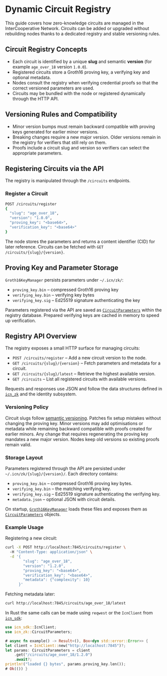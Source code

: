 # Dynamic Circuit Registry

This guide covers how zero-knowledge circuits are managed in the InterCooperative Network. Circuits can be added or upgraded without rebuilding nodes thanks to a dedicated registry and stable versioning rules.

## Circuit Registry Concepts

- Each circuit is identified by a unique **slug** and semantic **version** (for example `age_over_18` version `1.0.0`).
- Registered circuits store a Groth16 proving key, a verifying key and optional metadata.
- Nodes consult the registry when verifying credential proofs so that the correct versioned parameters are used.
- Circuits may be bundled with the node or registered dynamically through the HTTP API.

## Versioning Rules and Compatibility

- Minor version bumps must remain backward compatible with proving keys generated for earlier minor versions.
- Breaking changes require a new major version. Older versions remain in the registry for verifiers that still rely on them.
- Proofs include a circuit slug and version so verifiers can select the appropriate parameters.

## Registering Circuits via the API

The registry is manipulated through the `/circuits` endpoints.

### Register a Circuit

```bash
POST /circuits/register
{
  "slug": "age_over_18",
  "version": "1.0.0",
  "proving_key": "<base64>",
  "verification_key": "<base64>"
}
```

The node stores the parameters and returns a content identifier (CID) for later reference. Circuits can be fetched with `GET /circuits/{slug}/{version}`.

## Proving Key and Parameter Storage

`Groth16KeyManager` persists parameters under `~/.icn/zk/`:

- `proving_key.bin` – compressed Groth16 proving key
- `verifying_key.bin` – verifying key bytes
- `verifying_key.sig` – Ed25519 signature authenticating the key

Parameters registered via the API are saved as [`CircuitParameters`](../crates/icn-zk/src/params.rs) within the registry database. Prepared verifying keys are cached in memory to speed up verification.

## Registry API Overview

The registry exposes a small HTTP surface for managing circuits:

- `POST /circuits/register` – Add a new circuit version to the node.
- `GET /circuits/{slug}/{version}` – Fetch parameters and metadata for a circuit.
- `GET /circuits/{slug}/latest` – Retrieve the highest available version.
- `GET /circuits` – List all registered circuits with available versions.

Requests and responses use JSON and follow the data structures defined in
[`icn_zk`](../crates/icn-zk/src/lib.rs) and the identity subsystem.

### Versioning Policy

Circuit slugs follow [semantic versioning](https://semver.org/). Patches fix
setup mistakes without changing the proving key. Minor versions may add
optimisations or metadata while remaining backward compatible with proofs
created for earlier minors. Any change that requires regenerating the proving
key mandates a new major version. Nodes keep old versions so existing proofs
remain valid.

### Storage Layout

Parameters registered through the API are persisted under
`~/.icn/zk/{slug}/{version}/`. Each directory contains:

- `proving_key.bin` – compressed Groth16 proving key bytes.
- `verifying_key.bin` – the matching verifying key.
- `verifying_key.sig` – Ed25519 signature authenticating the verifying key.
- `metadata.json` – optional JSON with circuit details.

On startup, [`Groth16KeyManager`](../crates/icn-identity/src/zk/key_manager.rs)
loads these files and exposes them as
[`CircuitParameters`](../crates/icn-zk/src/params.rs) objects.

### Example Usage

Registering a new circuit:

```bash
curl -X POST http://localhost:7845/circuits/register \ 
  -H "Content-Type: application/json" \
  -d '{
        "slug": "age_over_18",
        "version": "1.2.0",
        "proving_key": "<base64>",
        "verification_key": "<base64>",
        "metadata": {"complexity": 10}
      }'
```

Fetching metadata later:

```bash
curl http://localhost:7845/circuits/age_over_18/latest
```

In Rust the same calls can be made using `reqwest` or the
`IcnClient` from [`icn_sdk`](../crates/icn-sdk/src/lib.rs):

```rust
use icn_sdk::IcnClient;
use icn_zk::CircuitParameters;

# async fn example() -> Result<(), Box<dyn std::error::Error>> {
let client = IcnClient::new("http://localhost:7845")?;
let params: CircuitParameters = client
    .get("/circuits/age_over_18/1.2.0")
    .await?;
println!("loaded {} bytes", params.proving_key.len());
# Ok(()) }
```
